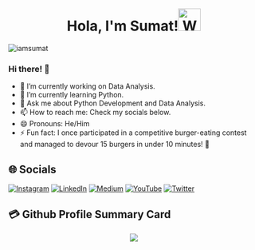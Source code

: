<h1 align="center"> Hola, I'm Sumat!<img src="https://raw.githubusercontent.com/nixin72/nixin72/master/wave.gif" 
         alt="Waving hand animated gif"
         height="45"
         width="45" /></h1>

<p align="left"> <img src="https://komarev.com/ghpvc/?username=iamsumat&label=Views&color=blue&style=plastic&style=for-the-badge" alt="iamsumat" /> </p>

### Hi there! 👋

- 🔭 I’m currently working on Data Analysis.
- 🌱 I’m currently learning Python.
- 💬 Ask me about Python Development and Data Analysis.
- 📫 How to reach me: Check my socials below.
- 😄 Pronouns: He/Him
- ⚡ Fun fact: I once participated in a competitive burger-eating contest and managed to devour 15 burgers in under 10 minutes! 🍔


## 🌐 Socials
[![Instagram](https://img.shields.io/badge/Instagram-E4405F?style=for-the-badge&logo=instagram&logoColor=white)](https://www.instagram.com/iamsumat/) [![LinkedIn](https://img.shields.io/badge/LinkedIn-0077B5?style=for-the-badge&logo=linkedin&logoColor=white)](https://www.linkedin.com/in/sumat2222/) [![Medium](https://img.shields.io/badge/Medium-12100E?style=for-the-badge&logo=medium&logoColor=white)](https://medium.com/@iamsumat) [![YouTube](https://img.shields.io/badge/YouTube-FF0000?style=for-the-badge&logo=youtube&logoColor=white)](https://www.youtube.com/channel/UCDkn3IK4121lQD3mJGeqfVg) [![Twitter](https://img.shields.io/twitter/follow/iamsumat?logo=Twitter&style=for-the-badge)](https://twitter.com/iamsumat)


## 💳 Github Profile Summary Card
<p align="center">
  <img src="https://github-profile-summary-cards.vercel.app/api/cards/profile-details?username=iamsumat&theme=vue"/>
</p>
